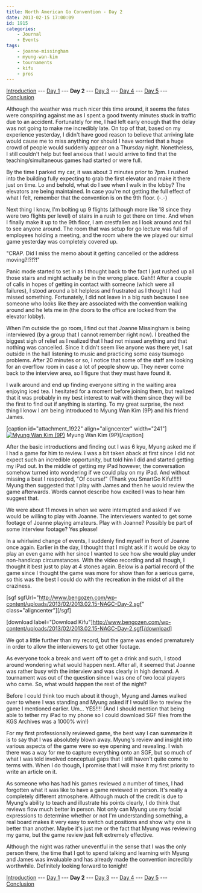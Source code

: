 ```yaml
---
title: North American Go Convention - Day 2
date: 2013-02-15 17:00:09
id: 1915
categories:
	- Journal
	- Events
tags:
	- joanne-missingham
	- myung-wan-kim
	- tournaments
	- kifu
	- pros
---
```


[Introduction](http://www.bengozen.com/north-american-go-convention/ "North American Go Convention!!!") --- [Day 1](http://www.bengozen.com/north-american-go-convention-day-1/ "North American Go Convention — Day 1") --- **Day 2** --- [Day 3](http://www.bengozen.com/north-american-go-convention-day-3/ "North American Go Convention — Day 3") --- [Day 4](http://www.bengozen.com/north-american-go-convention-day-4/ "North American Go Convention — Day 4") --- [Day 5](http://www.bengozen.com/north-american-go-convention-day-5/ "North American Go Convention — Day 5") --- [Conclusion](http://www.bengozen.com/north-american-go-convention-conclusion/ "North American Go Convention — Conclusion")

Although the weather was much nicer this time around, it seems the fates were conspiring against me as I spent a good twenty minutes stuck in traffic due to an accident. Fortunately for me, I had left early enough that the delay was not going to make me incredibly late. On top of that, based on my experience yesterday, I didn't have good reason to believe that arriving late would cause me to miss anything nor should I have worried that a huge crowd of people would suddenly appear on a Thursday night. Nonetheless, I still couldn't help but feel anxious that I would arrive to find that the teaching/simultaneous games had started or were full.

By the time I parked my car, it was about 3 minutes prior to 7pm. I rushed into the building fully expecting to grab the first elevator and make it there just on time. Lo and behold, what do I see when I walk in the lobby? The elevators are being maintained. In case you're not getting the full effect of what I felt, remember that the convention is on the 9th floor. (-.-)

Next thing I know, I'm bolting up 9 flights (although more like 18 since they were two flights per level) of stairs in a rush to get there on time. And when I finally make it up to the 9th floor, I am crestfallen as I look around and fail to see anyone around. The room that was setup for go lecture was full of employees holding a meeting, and the room where the we played our simul game yesterday was completely covered up.

"CRAP. Did I miss the memo about it getting cancelled or the address moving?!?!?!"

<!--more-->

Panic mode started to set in as I thought back to the fact I just rushed up all those stairs and might actually be in the wrong place. Gah!!! After a couple of calls in hopes of getting in contact with someone (which were all failures), I stood around a bit helpless and frustrated as I thought I had missed something. Fortunately, I did not leave in a big rush because I see someone who looks like they are associated with the convention walking around and he lets me in (the doors to the office are locked from the elevator lobby).

When I'm outside the go room, I find out that Joanne Missingham is being interviewed (by a group that I cannot remember right now). I breathed the biggest sigh of relief as I realized that I had not missed anything and that nothing was cancelled. Since it didn't seem like anyone was there yet, I sat outside in the hall listening to music and practicing some easy tsumego problems. After 20 minutes or so, I notice that some of the staff are looking for an overflow room in case a lot of people show up. They never come back to the interview area, so I figure that they must have found it.

I walk around and end up finding everyone sitting in the waiting area enjoying iced tea. I hesitated for a moment before joining them, but realized that it was probably in my best interest to wait with them since they will be the first to find out if anything is starting. To my great surprise, the next thing I know I am being introduced to Myung Wan Kim (9P) and his friend James.

[caption id="attachment_1922" align="aligncenter" width="241"][![Myung Wan Kim (9P)](http://www.bengozen.com/wp-content/uploads/2013/02/MyungwanKim.jpg)](http://www.bengozen.com/wp-content/uploads/2013/02/MyungwanKim.jpg) Myung Wan Kim (9P)[/caption]

After the basic introductions and finding out I was 6 kyu, Myung asked me if I had a game for him to review. I was a bit taken aback at first since I did not expect such an incredible opportunity, but told him I did and started getting my iPad out. In the middle of getting my iPad however, the conversation somehow turned into wondering if we could play on my iPad. And without missing a beat I responded, "Of course!" (Thank you SmartGo Kifu!!!!!) Myung then suggested that I play with James and then he would review the game afterwards. Words cannot describe how excited I was to hear him suggest that.

We were about 11 moves in when we were interrupted and asked if we would be willing to play with Joanne. The interviewers wanted to get some footage of Joanne playing amateurs. Play with Joanne? Possibly be part of some interview footage? Yes please!

In a whirlwind change of events, I suddenly find myself in front of Joanne once again. Earlier in the day, I thought that I might ask if it would be okay to play an even game with her since I wanted to see how she would play under non-handicap circumstances. With the video recording and all though, I thought it best just to play at 4 stones again. Below is a partial record of the game since I thought the game was more for show than for a serious game, so this was the best I could do with the recreation in the midst of all the craziness.

[sgf sgfUrl="http://www.bengozen.com/wp-content/uploads/2013/02/2013.02.15-NAGC-Day-2.sgf" class="aligncenter"][/sgf]

[download label="Download Kifu"]http://www.bengozen.com/wp-content/uploads/2013/02/2013.02.15-NAGC-Day-2.sgf[/download]

We got a little further than my record, but the game was ended prematurely in order to allow the interviewers to get other footage.

As everyone took a break and went off to get a drink and such, I stood around wondering what would happen next. After all, it seemed that Joanne was rather busy with the interview and was clearly in high demand. A tournament was out of the question since I was one of two local players who came. So, what would happen the rest of the night?

Before I could think too much about it though, Myung and James walked over to where I was standing and Myung asked if I would like to review the game I mentioned earlier. Um... YES!!!! (And I should mention that being able to tether my iPad to my phone so I could download SGF files from the KGS Archives was a 1000% win!)

For my first professionally reviewed game, the best way I can summarize it is to say that I was absolutely blown away. Myung's review and insight into various aspects of the game were so eye opening and revealing. I wish there was a way for me to capture everything onto an SGF, but so much of what I was told involved conceptual gaps that I still haven't quite come to terms with. When I do though, I promise that I will make it my first priority to write an article on it.

As someone who has had his games reviewed a number of times, I had forgotten what it was like to have a game reviewed in person. It's really a completely different atmosphere. Although much of the credit is due to Myung's ability to teach and illustrate his points clearly, I do think that reviews flow much better in person. Not only can Myung use my facial expressions to determine whether or not I'm understanding something, a real board makes it very easy to switch out positions and show why one is better than another. Maybe it's just me or the fact that Myung was reviewing my game, but the game review just felt extremely effective.

Although the night was rather uneventful in the sense that I was the only person there, the time that I got to spend talking and learning with Myung and James was invaluable and has already made the convention incredibly worthwhile. Definitely looking forward to tonight!

[Introduction](http://www.bengozen.com/north-american-go-convention/ "North American Go Convention!!!") --- [Day 1](http://www.bengozen.com/north-american-go-convention-day-1/ "North American Go Convention — Day 1") --- **Day 2** --- [Day 3](http://www.bengozen.com/north-american-go-convention-day-3/ "North American Go Convention — Day 3") --- [Day 4](http://www.bengozen.com/north-american-go-convention-day-4/ "North American Go Convention — Day 4") --- [Day 5](http://www.bengozen.com/north-american-go-convention-day-5/ "North American Go Convention — Day 5") --- [Conclusion](http://www.bengozen.com/north-american-go-convention-conclusion/ "North American Go Convention — Conclusion")